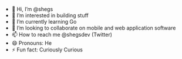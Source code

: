 - 👋 Hi, I’m @shegs
- 👀 I’m interested in building stuff
- 🌱 I’m currently learning Go
- 💞️ I’m looking to collaborate on mobile and web application software
- 📫 How to reach me @shegsdev (Twitter)
- 😄 Pronouns: He
- ⚡ Fun fact: Curiously Curious

<!---
sheggsdev/sheggsdev is a ✨ special ✨ repository because its `README.md` (this file) appears on your GitHub profile.
You can click the Preview link to take a look at your changes.
--->
